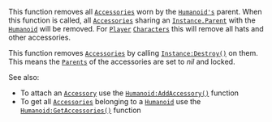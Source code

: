 This function removes all [`Accessories`](https://create.roblox.com/docs/reference/engine/classes/Accessory) worn by the
[`Humanoid's`](https://create.roblox.com/docs/reference/engine/classes/Humanoid) parent. When this function is called, all
[`Accessories`](https://create.roblox.com/docs/reference/engine/classes/Accessory) sharing an [`Instance.Parent`](https://create.roblox.com/docs/reference/engine/classes/Instance#Parent) with the
[`Humanoid`](https://create.roblox.com/docs/reference/engine/classes/Humanoid) will be removed. For [`Player`](https://create.roblox.com/docs/reference/engine/classes/Player)
[`Characters`](https://create.roblox.com/docs/reference/engine/classes/Player#Character) this will remove all hats and other
accessories.

This function removes [`Accessories`](https://create.roblox.com/docs/reference/engine/classes/Accessory) by calling
[`Instance:Destroy()`](https://create.roblox.com/docs/reference/engine/classes/Instance#Destroy) on them. This means the
[`Parents`](https://create.roblox.com/docs/reference/engine/classes/Instance#Parent) of the accessories are set to *nil* and
locked.

See also:

- To attach an [`Accessory`](https://create.roblox.com/docs/reference/engine/classes/Accessory) use the [`Humanoid:AddAccessory()`](https://create.roblox.com/docs/reference/engine/classes/Humanoid#AddAccessory)
function
- To get all [`Accessories`](https://create.roblox.com/docs/reference/engine/classes/Accessory) belonging to a [`Humanoid`](https://create.roblox.com/docs/reference/engine/classes/Humanoid)
use the [`Humanoid:GetAccessories()`](https://create.roblox.com/docs/reference/engine/classes/Humanoid#GetAccessories) function